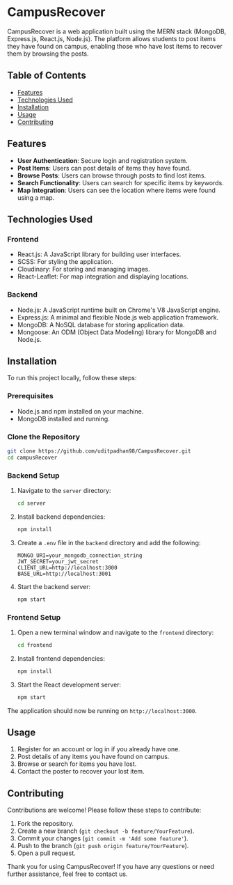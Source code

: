 # CampusRecover

CampusRecover is a web application built using the MERN stack (MongoDB, Express.js, React.js, Node.js). The platform allows students to post items they have found on campus, enabling those who have lost items to recover them by browsing the posts.

## Table of Contents

- [Features](#features)
- [Technologies Used](#technologies-used)
- [Installation](#installation)
- [Usage](#usage)
- [Contributing](#contributing)

## Features

- **User Authentication**: Secure login and registration system.
- **Post Items**: Users can post details of items they have found.
- **Browse Posts**: Users can browse through posts to find lost items.
- **Search Functionality**: Users can search for specific items by keywords.
- **Map Integration**: Users can see the location where items were found using a map.

## Technologies Used

### Frontend

- React.js: A JavaScript library for building user interfaces.
- SCSS: For styling the application.
- Cloudinary: For storing and managing images.
- React-Leaflet: For map integration and displaying locations.

### Backend

- Node.js: A JavaScript runtime built on Chrome's V8 JavaScript engine.
- Express.js: A minimal and flexible Node.js web application framework.
- MongoDB: A NoSQL database for storing application data.
- Mongoose: An ODM (Object Data Modeling) library for MongoDB and Node.js.

## Installation

To run this project locally, follow these steps:

### Prerequisites

- Node.js and npm installed on your machine.
- MongoDB installed and running.

### Clone the Repository

```bash
git clone https://github.com/uditpadhan98/CampusRecover.git
cd campusRecover
```

### Backend Setup

1. Navigate to the `server` directory:

   ```bash
   cd server
   ```

2. Install backend dependencies:

   ```bash
   npm install
   ```

3. Create a `.env` file in the `backend` directory and add the following:

   ```
   MONGO_URI=your_mongodb_connection_string
   JWT_SECRET=your_jwt_secret
   CLIENT_URL=http://localhost:3000
   BASE_URL=http://localhost:3001
   ```

4. Start the backend server:

   ```bash
   npm start
   ```

### Frontend Setup

1. Open a new terminal window and navigate to the `frontend` directory:

   ```bash
   cd frontend
   ```

2. Install frontend dependencies:

   ```bash
   npm install
   ```

3. Start the React development server:

   ```bash
   npm start
   ```

The application should now be running on `http://localhost:3000`.

## Usage

1. Register for an account or log in if you already have one.
2. Post details of any items you have found on campus.
3. Browse or search for items you have lost.
4. Contact the poster to recover your lost item.

## Contributing

Contributions are welcome! Please follow these steps to contribute:

1. Fork the repository.
2. Create a new branch (`git checkout -b feature/YourFeature`).
3. Commit your changes (`git commit -m 'Add some feature'`).
4. Push to the branch (`git push origin feature/YourFeature`).
5. Open a pull request.

Thank you for using CampusRecover! If you have any questions or need further assistance, feel free to contact us.
